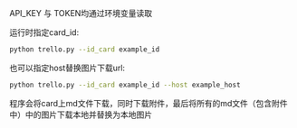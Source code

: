 API_KEY 与 TOKEN均通过环境变量读取

运行时指定card_id:

```bash
python trello.py --id_card example_id
```

也可以指定host替换图片下载url:
```bash
python trello.py --id_card example_id --host example_host
```

程序会将card上md文件下载，同时下载附件，最后将所有的md文件（包含附件中）中的图片下载本地并替换为本地图片
